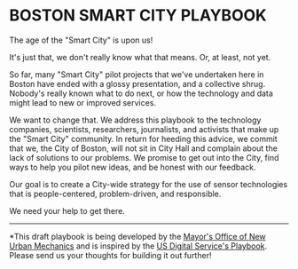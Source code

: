 # BOSTON SMART CITY PLAYBOOK

The age of the "Smart City" is upon us!

It's just that, we don't really know what that means. Or, at least, not yet.

So far, many "Smart City" pilot projects that we've undertaken here in Boston have ended with a glossy presentation, and a collective shrug. Nobody's really known what to do next, or how the technology and data might lead to new or improved services. 

We want to change that. We address this playbook to the technology companies, scientists, researchers, journalists, and activists that make up the "Smart City" community. In return for heeding this advice, we commit that we, the City of Boston, will not sit in City Hall and complain about the lack of solutions to our problems. We promise to get out into the City, find ways to help you pilot new ideas, and be honest with our feedback.

Our goal is to create a City-wide strategy for the use of sensor technologies that is people-centered, problem-driven, and responsible.

We need your help to get there.


***
*This draft playbook is being developed by the [Mayor's Office of New Urban Mechanics](http://newurbanmechanics.org/) and is inspired by the [US Digital Service's Playbook](https://playbook.cio.gov/). Please send us your thoughts for building it out further!

